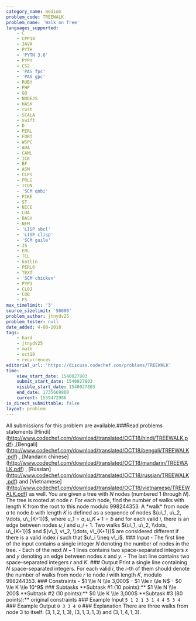 ```yaml
---
category_name: medium
problem_code: TREEWALK
problem_name: 'Walk on Tree'
languages_supported:
    - C
    - CPP14
    - JAVA
    - PYTH
    - 'PYTH 3.6'
    - PYPY
    - CS2
    - 'PAS fpc'
    - 'PAS gpc'
    - RUBY
    - PHP
    - GO
    - NODEJS
    - HASK
    - rust
    - SCALA
    - swift
    - D
    - PERL
    - FORT
    - WSPC
    - ADA
    - CAML
    - ICK
    - BF
    - ASM
    - CLPS
    - PRLG
    - ICON
    - 'SCM qobi'
    - PIKE
    - ST
    - NICE
    - LUA
    - BASH
    - NEM
    - 'LISP sbcl'
    - 'LISP clisp'
    - 'SCM guile'
    - JS
    - ERL
    - TCL
    - kotlin
    - PERL6
    - TEXT
    - 'SCM chicken'
    - PYP3
    - CLOJ
    - COB
    - FS
max_timelimit: '3'
source_sizelimit: '50000'
problem_author: jtnydv25
problem_tester: null
date_added: 4-08-2018
tags:
    - hard
    - jtnydv25
    - math
    - oct18
    - recurrences
editorial_url: 'https://discuss.codechef.com/problems/TREEWALK'
time:
    view_start_date: 1540027803
    submit_start_date: 1540027803
    visible_start_date: 1540027803
    end_date: 1735669800
    current: 1559472986
is_direct_submittable: false
layout: problem
---
```

All submissions for this problem are available.\###Read problems statements \[Hindi\](http://www.codechef.com/download/translated/OCT18/hindi/TREEWALK.pdf) ,\[Bengali\](http://www.codechef.com/download/translated/OCT18/bengali/TREEWALK.pdf) , \[Mandarin chinese\](http://www.codechef.com/download/translated/OCT18/mandarin/TREEWALK.pdf) , \[Russian\](http://www.codechef.com/download/translated/OCT18/russian/TREEWALK.pdf) and \[Vietnamese\](http://www.codechef.com/download/translated/OCT18/vietnamese/TREEWALK.pdf) as well. You are given a tree with $N$ nodes (numbered $1$ through $N$). The tree is rooted at node $r$. For each node, find the number of walks with length $K$ from the root to this node modulo $998244353$. A \*walk\* from node $a$ to node $b$ with length $K$ is defined as a sequence of nodes $(u\_1, u\_2, \\dots, u\_{K+1})$, where $u\_1 = a, u\_{K+1} = b$ and for each valid $i$, there is an edge between nodes $u\_i$ and $u\_{i+1}$. Two walks $(u\_1, u\_2, \\dots, u\_{K+1})$ and $(v\_1, v\_2, \\dots, v\_{K+1})$ are considered different if there is a valid index $i$ such that $u\_i \\neq v\_i$. ### Input - The first line of the input contains a single integer $N$ denoting the number of nodes in the tree. - Each of the next $N-1$ lines contains two space-separated integers $x$ and $y$ denoting an edge between nodes $x$ and $y$. - The last line contains two space-separated integers $r$ and $K$. ### Output Print a single line containing $N$ space-separated integers. For each valid $i$, the $i$-th of them should denote the number of walks from node $r$ to node $i$ with length $K$, modulo $998244353$. ### Constraints - $1 \\le N \\le 3,000$ - $1 \\le r \\le N$ - $0 \\le K \\le 10^9$ ### Subtasks \*\*Subtask #1 (10 points):\*\* $1 \\le N \\le 200$ \*\*Subtask #2 (10 points):\*\* $0 \\le K \\le 3,000$ \*\*Subtask #3 (80 points):\*\* original constraints ### Example Input ``` 5 1 2 1 3 1 4 4 5 3 4 ``` ### Example Output ``` 0 3 3 4 0 ``` ### Explanation There are three walks from node $3$ to itself: $(3, 1, 2, 1, 3)$, $(3, 1, 3, 1, 3)$ and $(3, 1, 4, 1, 3)$.
